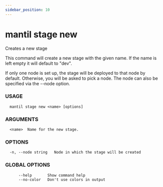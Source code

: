 ```yaml
---
sidebar_position: 10
---
```


# mantil stage new

Creates a new stage

This command will create a new stage with the given name.
If the name is left empty it will default to "dev".

If only one node is set up, the stage will be deployed to that node by default.
Otherwise, you will be asked to pick a node. The node can also be specified via the --node option.

### USAGE
```
  mantil stage new <name> [options]
```
### ARGUMENTS
```
  <name>  Name for the new stage.
```
### OPTIONS
```
  -n, --node string   Node in which the stage will be created
```
### GLOBAL OPTIONS
```
      --help       Show command help
      --no-color   Don't use colors in output
```

